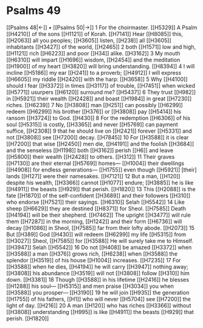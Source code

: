 # Psalms 49
[[Psalms 48|←]] • [[Psalms 50|→]]
1 For the choirmaster. [[H5329]] A Psalm [[H4210]] of the sons [[H1121]] of Korah. [[H7141]] Hear [[H8085]] this, [[H2063]] all you peoples; [[H3605]] listen, [[H238]] all [[H3605]] inhabitants [[H3427]] of the world, [[H2465]] 
2 both [[H1571]] low and high, [[H1121]] rich [[H6223]] and poor [[H34]] alike. [[H3162]] 
3 My mouth [[H6310]] will impart [[H1696]] wisdom, [[H2454]] and the meditation [[H1900]] of my heart [[H3820]] will bring understanding. [[H8394]] 
4 I will incline [[H5186]] my ear [[H241]] to a proverb; [[H4912]] I will express [[H6605]] my riddle [[H2420]] with the harp: [[H3658]] 
5 Why [[H4100]] should I fear [[H3372]] in times [[H3117]] of trouble, [[H7451]] when wicked [[H5771]] usurpers [[H6120]] surround me? [[H5437]] 
6 They trust [[H982]] in [[H5921]] their wealth [[H2428]] and boast [[H1984]] in great [[H7230]] riches. [[H6239]] 
7 No [[H3808]] man [[H251]] can possibly [[H6299]] redeem [[H6299]] his brother [[H376]] or [[H3808]] pay [[H5414]] his ransom [[H3724]] to God. [[H430]] 
8 For the redemption [[H6306]] of his soul [[H5315]] is costly, [[H3365]] and never [[H5769]] can payment suffice, [[H2308]] 
9 that he should live on [[H2421]] forever [[H5331]] and not [[H3808]] see [[H7200]] decay. [[H7845]] 
10 For [[H3588]] it is clear [[H7200]] that wise [[H2450]] men die, [[H4191]] and the foolish [[H3684]] and the senseless [[H1198]] both [[H3162]] perish [[H6]] and leave [[H5800]] their wealth [[H2428]] to others. [[H312]] 
11 Their graves [[H7130]] are their eternal [[H5769]] homes— [[H1004]] their dwellings [[H4908]] for endless generations— [[H1755]] even though [[H5921]] [their] lands [[H127]] were their namesakes. [[H7121]] 
12 But a man, [[H120]] despite his wealth, [[H3366]] cannot [[H1077]] endure; [[H3885]] he is like [[H4911]] the beasts [[H929]] that perish. [[H1820]] 
13 This [[H2088]] is the fate [[H1870]] of the self-confident [[H3689]] and their followers [[H310]] who endorse [[H7521]] their sayings. [[H6310]] Selah [[H5542]] 
14 Like sheep [[H6629]] they are destined [[H8371]] for Sheol. [[H7585]] Death [[H4194]] will be their shepherd. [[H7462]] The upright [[H3477]] will rule them [[H7287]] in  the morning, [[H1242]] and their form [[H6736]] will decay [[H1086]] in Sheol, [[H7585]] far from their lofty abode. [[H2073]] 
15 But [[H389]] God [[H430]] will redeem [[H6299]] my life [[H5315]] from [[H3027]] Sheol, [[H7585]] for [[H3588]] He will surely take me to Himself. [[H3947]] Selah [[H5542]] 
16 Do not [[H408]] be amazed [[H3372]] when [[H3588]] a man [[H376]] grows rich, [[H6238]] when [[H3588]] the splendor [[H3519]] of his house [[H1004]] increases. [[H7235]] 
17 For [[H3588]] when he dies, [[H4194]] he will carry [[H3947]] nothing away; [[H3808]] his abundance [[H3519]] will not [[H3808]] follow [[H310]] him down. [[H3381]] 
18 Though [[H3588]] in his lifetime [[H2416]] he blesses [[H1288]] his soul— [[H5315]] and men praise [[H3034]] you when [[H3588]] you prosper— [[H3190]] 
19 he will join [[H935]] the generation [[H1755]] of his fathers, [[H1]] who will never [[H5704]] see [[H7200]] the light of day. [[H216]] 
20 A man [[H120]] who has riches [[H3366]] without [[H3808]] understanding [[H995]] is like [[H4911]] the beasts [[H929]] that perish. [[H1820]] 
